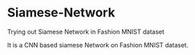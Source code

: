 # Siamese-Network
Trying out Siamese Network in Fashion MNIST dataset

It is a CNN based siamese Network on Fashion MNIST dataset.
